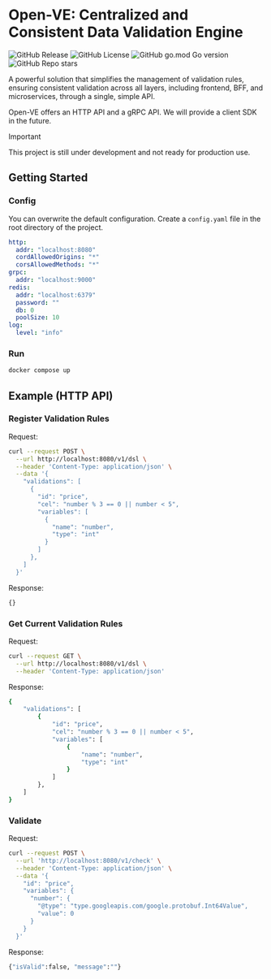 # Open-VE: Centralized and Consistent Data Validation Engine

![GitHub Release](https://img.shields.io/github/v/release/shibukazu/open-ve)
![GitHub License](https://img.shields.io/github/license/shibukazu/open-ve)
![GitHub go.mod Go version](https://img.shields.io/github/go-mod/go-version/shibukazu/open-ve)
![GitHub Repo stars](https://img.shields.io/github/stars/shibukazu/open-ve)

A powerful solution that simplifies the management of validation rules, ensuring consistent validation across all layers, including frontend, BFF, and microservices, through a single, simple API.

Open-VE offers an HTTP API and a gRPC API. We will provide a client SDK in the future.

> [!IMPORTANT]  
> This project is still under development and not ready for production use.

## Getting Started

### Config

You can overwrite the default configuration. Create a `config.yaml` file in the root directory of the project.

```yaml
http:
  addr: "localhost:8080"
  cordAllowedOrigins: "*"
  corsAllowedMethods: "*"
grpc:
  addr: "localhost:9000"
redis:
  addr: "localhost:6379"
  password: ""
  db: 0
  poolSize: 10
log:
  level: "info"
```

### Run

```bash
docker compose up
```

## Example (HTTP API)

### Register Validation Rules

Request:

```bash
curl --request POST \
  --url http://localhost:8080/v1/dsl \
  --header 'Content-Type: application/json' \
  --data '{
    "validations": [
      {
        "id": "price",
        "cel": "number % 3 == 0 || number < 5",
        "variables": [
          {
            "name": "number",
            "type": "int"
          }
        ]
      },
    ]
  }'
```

Response:

```bash
{}
```

### Get Current Validation Rules

Request:

```bash
curl --request GET \
  --url http://localhost:8080/v1/dsl \
  --header 'Content-Type: application/json'
```

Response:

```bash
{
	"validations": [
		{
			"id": "price",
			"cel": "number % 3 == 0 || number < 5",
			"variables": [
				{
					"name": "number",
					"type": "int"
				}
			]
		},
	]
}
```

### Validate

Request:

```bash
curl --request POST \
  --url 'http://localhost:8080/v1/check' \
  --header 'Content-Type: application/json' \
  --data '{
    "id": "price",
    "variables": {
      "number": {
        "@type": "type.googleapis.com/google.protobuf.Int64Value",
        "value": 0
      }
    }
  }'
```

Response:

```bash
{"isValid":false, "message":""}
```

